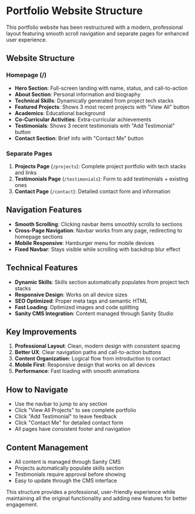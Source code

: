 # Portfolio Website Structure

This portfolio website has been restructured with a modern, professional layout featuring smooth scroll navigation and separate pages for enhanced user experience.

## Website Structure

### Homepage (/)

- **Hero Section**: Full-screen landing with name, status, and call-to-action
- **About Section**: Personal information and biography
- **Technical Skills**: Dynamically generated from project tech stacks
- **Featured Projects**: Shows 3 most recent projects with "View All" button
- **Academics**: Educational background
- **Co-Curricular Activities**: Extra-curricular achievements
- **Testimonials**: Shows 3 recent testimonials with "Add Testimonial" button
- **Contact Section**: Brief info with "Contact Me" button

### Separate Pages

1. **Projects Page** (`/projects`): Complete project portfolio with tech stacks and links
2. **Testimonials Page** (`/testimonials`): Form to add testimonials + existing ones
3. **Contact Page** (`/contact`): Detailed contact form and information

## Navigation Features

- **Smooth Scrolling**: Clicking navbar items smoothly scrolls to sections
- **Cross-Page Navigation**: Navbar works from any page, redirecting to homepage sections
- **Mobile Responsive**: Hamburger menu for mobile devices
- **Fixed Navbar**: Stays visible while scrolling with backdrop blur effect

## Technical Features

- **Dynamic Skills**: Skills section automatically populates from project tech stacks
- **Responsive Design**: Works on all device sizes
- **SEO Optimized**: Proper meta tags and semantic HTML
- **Fast Loading**: Optimized images and code splitting
- **Sanity CMS Integration**: Content managed through Sanity Studio

## Key Improvements

1. **Professional Layout**: Clean, modern design with consistent spacing
2. **Better UX**: Clear navigation paths and call-to-action buttons
3. **Content Organization**: Logical flow from introduction to contact
4. **Mobile First**: Responsive design that works on all devices
5. **Performance**: Fast loading with smooth animations

## How to Navigate

- Use the navbar to jump to any section
- Click "View All Projects" to see complete portfolio
- Click "Add Testimonial" to leave feedback
- Click "Contact Me" for detailed contact form
- All pages have consistent footer and navigation

## Content Management

- All content is managed through Sanity CMS
- Projects automatically populate skills section
- Testimonials require approval before showing
- Easy to update through the CMS interface

This structure provides a professional, user-friendly experience while maintaining all the original functionality and adding new features for better engagement.
